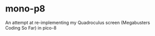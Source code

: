 # mono-p8
An attempt at re-implementing my Quadroculus screen (Megabusters Coding So Far) in pico-8
